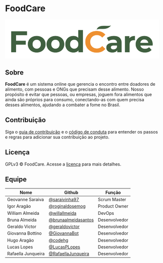 # FoodCare

![foodcare-logo](assets/images/id-visual/logo-green.png)

## Sobre

**FoodCare** é um sistema online que gerencia o encontro entre doadores de alimento, com pessoas e ONGs que precisam desse alimento. Nosso propósito é evitar que pessoas, ou empresas, joguem fora alimentos que ainda são próprios para consumo, conectando-as com quem precisa desses alimentos, ajudando a combater a fome no Brasil.

## Contribuição

Siga o [guia de contribuição](https://github.com/fga-eps-mds/2019.2-FoodCare/blob/master/CONTRIBUTING.md) e o [código de conduta](https://github.com/fga-eps-mds/2019.2-FoodCare/blob/master/CODE_OF_CONDUCT.md) para entender os passos e regras para adicionar sua contribuição ao projeto.

## Licença

GPLv3 © FoodCare. Acesse a [licença](https://github.com/fga-eps-mds/2019.2-FoodCare/blob/master/LICENSE) para mais detalhes.

## Equipe

| Nome | Github | Função |
|------|------- |--------|
| Geovanne Saraiva | [@saraivinha97](https://github.com/saraivinha97) | Scrum Master |
| Igor Aragão| [@roginaldosemog](https://github.com/roginaldosemog) | Product Owner |
| William Almeida| [@willallmeida](https://github.com/willallmeida) | DevOps |
| Bruna Almeida | [@brunaalmeidasantos](https://github.com/brunaalmeidasantos) | Desenvolvedor |
| Geraldo Victor | [@geraldovictor](https://github.com/geraldovictor) | Desenvolvedor |
| Giovanna Bottino | [@GiovannaBot](https://github.com/GiovannaBot) | Desenvolvedor |
| Hugo Aragão | [@codehg](https://github.com/codehg) | Desenvolvedor |
| Lucas Lopes | [@LucasPLopes](https://github.com/LucasPLopes) | Desenvolvedor |
| Rafaella Junqueira | [@RafaellaJunqueira](https://github.com/RafaellaJunqueira) | Desenvolvedor |
